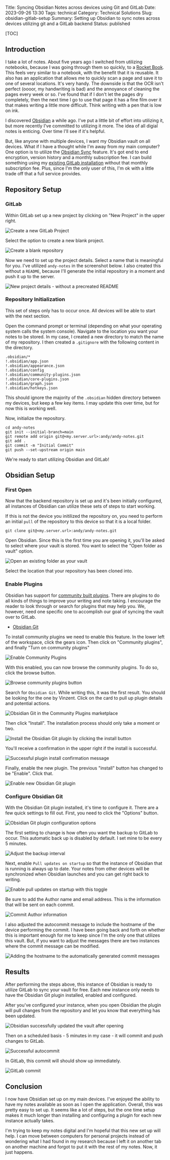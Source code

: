 Title: Syncing Obsidian Notes across devices using Git and GitLab
Date: 2023-09-26 13:30
Tags: technical
Category: Technical Solutions
Slug: obsidian-gitlab-setup
Summary: Setting up Obsidian to sync notes across devices utilizing git and a GitLab backend
Status: published

[TOC]

## Introduction

I take a lot of notes. About five years ago I switched from utilizing notebooks, because I was going through them so quickly, to a 
[Rocket Book][rocket]. This feels very similar to a notebook, with the benefit that it is reusable. It also has an application that allows me to quickly 
scan a page and save it to one of several locations. It's very handy. The downside is that the OCR isn't perfect (oooor, my handwriting is bad) and the
annoyance of cleaning the pages every week or so. I've found that if I don't let the pages dry completely, then the next time I go to use that page it 
has a fine film over it that makes writing a little more difficult. Think writing with a pen that is low on ink.

I discovered [Obsidian][obsidian] a while ago. I've put a little bit of effort into utilizing it, but more recently I've committed to utilizing it more.
The idea of all digial notes is enticing. Over time I'll see if it's helpful.

But, like anyone with multiple devices, I want my Obsidian vault on all devices. What if I have a thought while I'm away from my main computer? One option is to utilize the [Obsidian Sync][sync] feature. It's got end to end encryption, version history and a monthly subscription fee. I can build something using my [existing GitLab installation][gitlab] without that monthly subscription fee. Plus, since I'm the only user of this, I'm ok with a little trade off that a full service provides. 

## Repository Setup

### GitLab

Within GitLab set up a new project by clicking on "New Project" in the upper right.

![Create a new GitLab Project][newgitlab]

Select the option to create a new blank project.

![Create a blank repository][blankproject]

Now we need to set up the project details. Select a name that is meaningful for you. I've utilized `andy-notes` in the screenshot below. I also created this without a `README`, because I'll generate the initial repository in a moment and push it up to the server.

![New project details - without a precreated README][projectdetails]

### Repository Initialization

This set of steps only has to occur once. All devices will be able to start with the next section.

Open the command prompt or terminal (depending on what your operating system calls the system console). Navigate to the location you want your notes to be stored. In my case, I created a new directory to match the name of my repository. I then created a `.gitignore` with the following content in the directory.

```
.obsidian/*
!.obsidian/app.json
!.obsidian/appearance.json
!.obsidian/config
!.obsidian/community-plugins.json
!.obsidian/core-plugins.json
!.obsidian/graph.json
!.obsidian/hotkeys.json
```

This should ignore the majority of the `.obsidian` hidden directory between my devices, but keep a few key items. I may update this over time, but for now this is working well.

Now, initialize the repository.

```
cd andy-notes
git init --initial-branch=main
git remote add origin git@<my.server.url>:andy/andy-notes.git
git add .
git commit -m "Initial Commit"
git push --set-upstream origin main

```

We're ready to start utilizing Obsidian and GitLab!

## Obsidian Setup

### First Open

Now that the backend repository is set up and it's been initially configured, all instances of Obsidian can utilize these sets of steps to start working. 

If this is not the device you initilized the repository on, you need to perform an initial `pull` of the repository to this device so that it is a local folder.

```
git clone git@<my.server.url>:andy/andy-notes.git
```

Open Obsidian. Since this is the first time you are opening it, you'll be asked to select where your vault is stored. You want to select the "Open folder as vault" option.

![Open an existing folder as your vault][openfolder]

Select the location that your repository has been cloned into. 

### Enable Plugins

Obsidian has support for [community built plugins][plugins]. There are plugins to do all kinds of things to improve your writing and note taking. I encourage the reader to look through or search for plugins that may help you. We, however, need one specific one to accomplish our goal of syncing the vault over to GitLab.

* [Obsidian Git][obgit]

To install community plugins we need to enable this feature. In the lower left of the workspace, click the gears icon. Then click on "Community plugins", and finally "Turn on community plugins"

![Enable Community Plugins][enableplugins]

With this enabled, you can now browse the community plugins. To do so, click the browse button.

![Browse community plugins button][browseplugins]

Search for `Obsidian Git`. While writing this, it was the first result. You should be looking for the one by Vinzent. Click on the card to pull up plugin details and potential actions.

![Obsidian Git in the Community Plugins marketplace][pluginsearch]

Then click "Install". The installation process should only take a moment or two.

![Install the Obsidian Git plugin by clicking the install button][plugininstall]

You'll receive a confirmation in the upper right if the install is successful.

![Successful plugin install confirmation message][pluginsuccess]

Finally, enable the new plugin. The previous "install" button has changed to be "Enable". Click that.

![Enable new Obsidian Git plugin][pluginenable]

### Configure Obsidian Git

With the Obsidian Git plugin installed, it's time to configure it. There are a few quick settings to fill out. First, you need to click the "Options" button.

![Obsidian Git plugin configuration options][pluginoptions]

The first setting to change is how often you want the backup to GitLab to occur. This automatic back up is disabled by default. I set mine to be every 5 minutes. 

![Adjust the backup interval][backupinterval]

Next, enable `Pull updates on startup` so that the instance of Obsidian that is running is always up to date. Your notes from other devices will be synchronized when Obsidian launches and you can get right back to writing.

![Enable pull updates on startup with this toggle][pullstartup]

Be sure to add the Author name and email address. This is the information that will be sent on each commit. 

![Commit Author information][commitauthor]

I also adjusted the autocommit message to include the hostname of the device performing the commit. I have been going back and forth on whether this is important enough for me to keep since I'm the only one that utilizes this vault. But, if you want to adjust the messages there are two instances where the commit message can be modified.

![Adding the hostname to the automatically generated commit messages][commitmessage]

## Results

After performing the steps above, this instance of Obsidian is ready to utilize GitLab to sync your vault for free. Each new instance only needs to have the Obsidian Git plugin installed, enabled and configured. 

After you've configured your instance, when you open Obsidian the plugin will pull changes from the repository and let you know that everything has been updated.

![Obsidian successfully updated the vault after opening][opensuccess]

Then on a scheduled basis - 5 minutes in my case - it will commit and push changes to GitLab.

![Successful autocommit][autocommit]

In GitLab, this commit will should show up immediately. 

![GitLab commit][commit]

## Conclusion

I now have Obsidian set up on my main devices. I've enjoyed the ability to have my notes available as soon as I open the application. Overall, this was pretty easy to set up. It seems like a lot of steps, but the one time setup makes it much longer than installing and configuring a plugin for each new instance actually takes.

I'm trying to keep my notes digital and I'm hopeful that this new set up will help. I can move between computers for personal projects instead of wondering what I had found in my research because I left it on another tab on another machine and forgot to put it with the rest of my notes. Now, it just happens. 


 [rocket]: https://getrocketbook.com/
 [obsidian]: https://getrocketbook.com/
 [sync]: https://obsidian.md/sync
 [gitlab]: {filename}2018_04_12_setting_up_gitlab.md
 [newgitlab]: {attach}images/obsidian/new_gitlab_project.png
 [blankproject]: {attach}images/obsidian/blank_gitlab_project.png
 [projectdetails]: {attach}images/obsidian/project_details.png
 [openfolder]: {attach}images/obsidian/open_folder.png
 [plugins]: https://obsidian.md/plugins
 [obgit]: https://obsidian.md/plugins?id=obsidian-git
 [enableplugins]: {attach}images/obsidian/enable_plugins.png
 [browseplugins]: {attach}images/obsidian/browse_plugins.png
 [pluginsearch]: {attach}images/obsidian/plugin_search.png
 [plugininstall]: {attach}images/obsidian/plugin_install.png
 [pluginsuccess]: {attach}images/obsidian/plugin_install_success.png
 [pluginenable]: {attach}images/obsidian/plugin_enable.png
 [pluginoptions]: {attach}images/obsidian/plugin_options.png
 [backupinterval]: {attach}images/obsidian/backup_interval.png
 [pullstartup]: {attach}images/obsidian/pull_startup.png
 [commitauthor]: {attach}images/obsidian/commit_author.png
 [commitmessage]: {attach}images/obsidian/commit_author.png
 [opensuccess]: {attach}images/obsidian/open_success.png
 [autocommit]: {attach}images/obsidian/autocommit.png
 [commit]: {attach}images/obsidian/commit.png